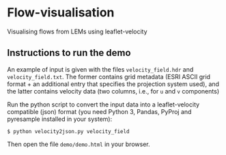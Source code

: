 # Flow-visualisation
Visualising flows from LEMs using leaflet-velocity


## Instructions to run the demo

An example of input is given with the files `velocity_field.hdr` and
`velocity_field.txt`. The former contains grid metadata (ESRI ASCII
grid format + an additional entry that specifies the projection system
used), and the latter contains velocity data (two columns, i.e., for
`u` and `v` components)

Run the python script to convert the input data into a
leaflet-velocity compatible (json) format (you need Python 3, Pandas,
PyProj and pyresample installed in your system):

```
$ python velocity2json.py velocity_field
```

Then open the file `demo/demo.html` in your browser.
